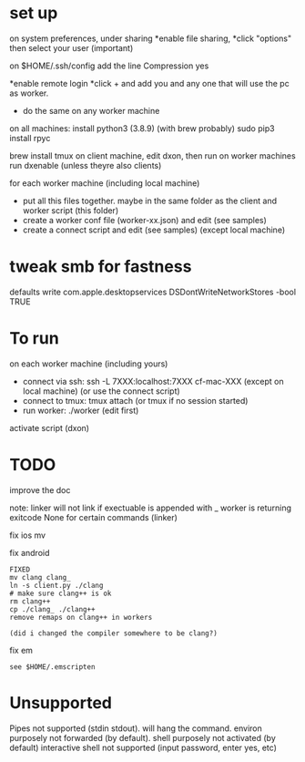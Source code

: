 
# set up
on system preferences, under sharing
*enable file sharing,
*click "options" then select your user (important)

on $HOME/.ssh/config add the line
Compression yes

*enable remote login
*click + and add you and any one that will use the pc as worker.
* do the same on any worker machine

on all machines:
install python3 (3.8.9) (with brew probably)
sudo pip3 install rpyc

brew install tmux
on client machine, edit dxon, then run
on worker machines run dxenable (unless theyre also clients)

for each worker machine (including local machine) 
* put all this files together. maybe in the same folder as the client and worker script (this folder)
* create a worker conf file (worker-xx.json) and edit (see samples)
* create a connect script and edit (see samples) (except local machine)

# tweak smb for fastness
defaults write com.apple.desktopservices DSDontWriteNetworkStores -bool TRUE

# To run
on each worker machine (including yours)
* connect via ssh: ssh -L 7XXX:localhost:7XXX cf-mac-XXX  (except on local machine) (or use the connect script)
* connect to tmux: tmux attach (or tmux if no session started)
* run worker: ./worker (edit first)

activate script (dxon)


# TODO
improve the doc

note: linker will not link if exectuable is appended with _
worker is returning exitcode None for certain commands (linker) 

fix ios 
    mv

fix android

    FIXED
    mv clang clang_
    ln -s client.py ./clang
    # make sure clang++ is ok
    rm clang++
    cp ./clang_ ./clang++
    remove remaps on clang++ in workers

    (did i changed the compiler somewhere to be clang?)



fix em
    
    see $HOME/.emscripten

# Unsupported
Pipes not supported (stdin stdout). will hang the command.
environ purposely not forwarded (by default). 
shell purposely not activated (by default)
interactive shell not supported (input password, enter yes, etc)
